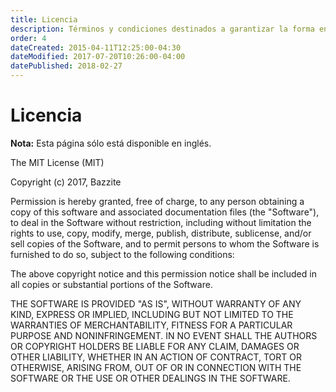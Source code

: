 ```yaml
---
title: Licencia
description: Términos y condiciones destinados a garantizar la forma en que NativeScript Vibrate se debe usar, modificar y/o compartir.
order: 4
dateCreated: 2015-04-11T12:25:00-04:30
dateModified: 2017-07-20T10:26:00-04:00
datePublished: 2018-02-27
---
```


# Licencia

<div class="alert alert-warning" role="alert">
  <strong>Nota:</strong> Esta página sólo está disponible en inglés.
</div>

The MIT License (MIT)

Copyright (c) 2017, Bazzite

Permission is hereby granted, free of charge, to any person obtaining a copy of this software and associated documentation files (the "Software"), to deal in the Software without restriction, including without limitation the rights to use, copy, modify, merge, publish, distribute, sublicense, and/or sell copies of the Software, and to permit persons to whom the Software is furnished to do so, subject to the following conditions:

The above copyright notice and this permission notice shall be included in all copies or substantial portions of the Software.

THE SOFTWARE IS PROVIDED "AS IS", WITHOUT WARRANTY OF ANY KIND, EXPRESS OR IMPLIED, INCLUDING BUT NOT LIMITED TO THE WARRANTIES OF MERCHANTABILITY, FITNESS FOR A PARTICULAR PURPOSE AND NONINFRINGEMENT. IN NO EVENT SHALL THE AUTHORS OR COPYRIGHT HOLDERS BE LIABLE FOR ANY CLAIM, DAMAGES OR OTHER LIABILITY, WHETHER IN AN ACTION OF CONTRACT, TORT OR OTHERWISE, ARISING FROM, OUT OF OR IN CONNECTION WITH THE SOFTWARE OR THE USE OR OTHER DEALINGS IN THE SOFTWARE.

